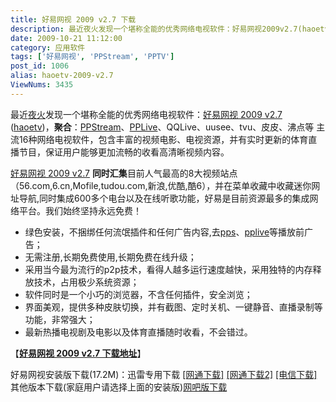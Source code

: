 ```yaml
---
title: 好易网视 2009 v2.7 下载
description: 最近夜火发现一个堪称全能的优秀网络电视软件：好易网视2009v2.7(haoetv)，聚合：PPStream、PPLive、QQLive、uusee、tvu、皮皮、沸点等主流16种网络电视软件，包含丰富的视频电影、电视资源，并有实时更新的体育直播节目，保证用户能够更加流畅的收看高清晰视频内容。好易网视2009v2.7同时汇集目前人气最高的8大视频站点（56.com,6.cn,Mofile,tudou.com,新浪,优酷,酷6），并在菜单收藏中收藏迷你网址导航,同时集成600多个电台以及在线听歌功能，好易是目前资源最多的集成网络平台。我们始终坚持永远免费！绿色安装，不捆绑任何流氓插件和任何广告内容,去pps、pplive等播放前广告；无需注册,长期免费使用,长期免费在线升级；采用当今最为流行的p2p技术，看得人越多运行速度越快，采用独特的内存释放技术，占用极少系统资源；软件同时是一个小巧的浏览器，不含任何插件，安全浏览；界面美观，提供多种皮肤切换，并有截图、定时关机、一键静音、直播录制等功能，非常强大；最新热播电视剧及电影以及体育直播随时收看，不会错过。
date: 2009-10-21 11:12:00
category: 应用软件
tags: ['好易网视', 'PPStream', 'PPTV']
post_id: 1006
alias: haoetv-2009-v2.7
ViewNums: 3435
---
```


最近[夜火](/blog/)发现一个堪称全能的优秀网络电视软件：[好易网视 2009 v2.7](/blog/haoetv-2009-v27) ([haoetv](/blog/haoetv-2009-v27))，**聚合**：[PPStream](/tags/PPStream)、[PPLive](/tags/PPLive)、QQLive、uusee、tvu、皮皮、沸点等 主流16种网络电视软件，包含丰富的视频电影、电视资源，并有实时更新的体育直播节目，保证用户能够更加流畅的收看高清晰视频内容。

[好易网视 2009 v2.7](/blog/haoetv-2009-v27) **同时汇集**目前人气最高的8大视频站点（56.com,6.cn,Mofile,tudou.com,新浪,优酷,酷6），并在菜单收藏中收藏迷你网址导航,同时集成600多个电台以及在线听歌功能，好易是目前资源最多的集成网络平台。我们始终坚持永远免费！

* 绿色安装，不捆绑任何流氓插件和任何广告内容,去[pps](/tags/PPStream)、[pplive](/tags/PPLive)等播放前广告；
* 无需注册,长期免费使用,长期免费在线升级；
* 采用当今最为流行的p2p技术，看得人越多运行速度越快，采用独特的内存释放技术，占用极少系统资源；
* 软件同时是一个小巧的浏览器，不含任何插件，安全浏览；
* 界面美观，提供多种皮肤切换，并有截图、定时关机、一键静音、直播录制等功能，非常强大；
* 最新热播电视剧及电影以及体育直播随时收看，不会错过。

【**[好易网视 2009 v2.7 下载地址](/blog/haoetv-2009-v27)**】

好易网视安装版下载(17.2M)：迅雷专用下载 [[网通下载]](http://www.haoetv.com/download/haoetv_setup.exe) [[网通下载2]](http://down.haoetv.com/haoetv_setup.exe) [[电信下载]](http://bt.haoetv.com/Haoetv_Setup.exe)
其他版本下载(家庭用户请选择上面的安装版)[网吧版下载](http://www.haoetv.com/download_wangba.html)

